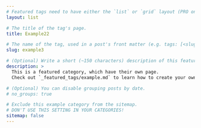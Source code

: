 ```yaml
---
# Featured tags need to have either the `list` or `grid` layout (PRO only).
layout: list

# The title of the tag's page.
title: Example22

# The name of the tag, used in a post's front matter (e.g. tags: [<slug>]).
slug: example3

# (Optional) Write a short (~150 characters) description of this featured tag.
description: >
  This is a featured category, which have their own page.
  Check out `_featured_tags/example.md` to learn how to create your own.

# (Optional) You can disable grouping posts by date.
# no_groups: true

# Exclude this example category from the sitemap.
# DON'T USE THIS SETTING IN YOUR CATEGORIES!
sitemap: false
---
```

